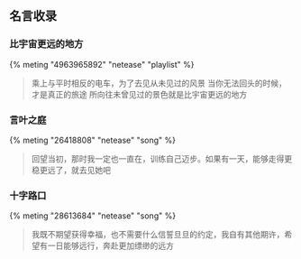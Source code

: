 ## 名言收录
### 比宇宙更远的地方
{% meting "4963965892" "netease" "playlist" %}
>乘上与平时相反的电车，为了去见从未见过的风景
>当你无法回头的时候，才是真正的旅途
>所向往未曾见过的景色就是比宇宙更远的地方
### 言叶之庭
{% meting "26418808" "netease" "song" %}
>回望当初，那时我一定也一直在，训练自己迈步。如果有一天，能够走得更稳更远了，就去见她吧
### 十字路口
{% meting "28613684" "netease" "song" %}
>我既不期望获得幸福，也不需要什么信誓旦旦的约定，我自有其他期许，希望有一日能够远行，奔赴更加缥缈的远方